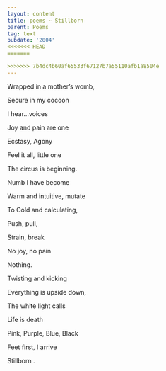 ```yaml
---
layout: content
title: poems ~ Stillborn
parent: Poems
tag: text
pubdate: '2004'
<<<<<<< HEAD
=======

>>>>>>> 7b4dc4b60af65533f67127b7a55110afb1a8504e
---
```

Wrapped in a mother’s womb,

Secure in my cocoon

I hear…voices

Joy and pain are one

Ecstasy, Agony

Feel it all, little one

The circus is beginning.



Numb I have become

Warm and intuitive, mutate

To Cold and calculating,

Push, pull,

Strain, break

No joy, no pain

Nothing.



Twisting and kicking

Everything is upside down,

The white light calls

Life is death

Pink, Purple, Blue, Black

Feet first, I arrive

Stillborn .
